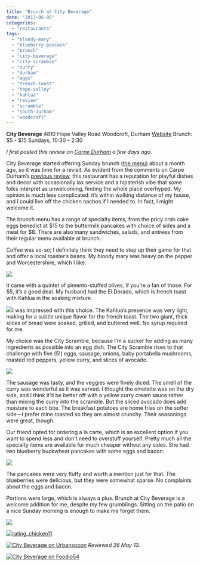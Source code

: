 ```yaml
---
title: "Brunch at City Beverage"
date: "2013-06-05"
categories:
  - "restaurants"
tags:
  - "bloody-mary"
  - "blueberry-pancack"
  - "brunch"
  - "city-beverage"
  - "city-scramble"
  - "curry"
  - "durham"
  - "eggs"
  - "french-toast"
  - "hope-valley"
  - "kahlua"
  - "review"
  - "scramble"
  - "south-durham"
  - "woodcroft"
---
```


**City Beverage** 4810 Hope Valley Road Woodcroft, Durham [Website](http://www.citybeverage-durham.com/) Brunch: $5 - $15 Sundays, 10:30 – 2:30

_I first posted this review on [Carpe Durham](http://wp.me/px7rI-66g "Carpe Durham post") a few days ago._

City Beverage started offering Sunday brunch ([the menu](http://www.citybeverage-durham.com/sunday-brunch.html)) about a month ago, so it was time for a revisit. As evident from the comments on Carpe Durham’s [previous review](http://carpedurham.com/2009/12/16/city-beverage/), this restaurant has a reputation for playful dishes and decor with occasionally lax service and a hipsterish vibe that some folks interpret as unwelcoming, finding the whole place overhyped. My opinion is much less complicated: it’s within walking distance of my house, and I could live off the chicken nachos if I needed to. In fact, I might welcome it.

The brunch menu has a range of specialty items, from the pricy crab cake eggs benedict at $15 to the buttermilk pancakes with choice of sides and a meat for $8. There are also many sandwiches, salads, and entrees from their regular menu available at brunch.

Coffee was so-so; I definitely think they need to step up their game for that and offer a local roaster’s beans. My bloody mary was heavy on the pepper and Worcestershire, which I like.

[![](http://carpedurham.com/wp-content/uploads/2013/06/City_Beverage_Brunch02.jpg)](http://carpedurham.com/2013/06/03/brunch-at-city-beverage/city_beverage_brunch02/)

It came with a quintet of pimento-stuffed olives, if you’re a fan of those. For $5, it’s a good deal. My husband had the El Dorado, which is french toast with Kahlua in the soaking mixture.

[![](http://carpedurham.com/wp-content/uploads/2013/06/City_Beverage_Brunch04.jpg)](http://carpedurham.com/2013/06/03/brunch-at-city-beverage/city_beverage_brunch04/)I was impressed with this choice. The Kahlua’s presence was very light, making for a subtle unique flavor for the french toast. The two giant, thick slices of bread were soaked, grilled, and buttered well. No syrup required for me.

My choice was the City Scramble, because I’m a sucker for adding as many ingredients as possible into an egg dish. The City Scramble rises to that challenge with five (5!) eggs, sausage, onions, baby portabella mushrooms, roasted red peppers, yellow curry, and slices of avocado.

[![](http://carpedurham.com/wp-content/uploads/2013/06/City_Beverage_Brunch05.jpg)](http://carpedurham.com/2013/06/03/brunch-at-city-beverage/city_beverage_brunch05/)

The sausage was tasty, and the veggies were finely diced. The smell of the curry was wonderful as it was served. I thought the omelette was on the dry side, and I think it’d be better off with a yellow curry cream sauce rather than mixing the curry into the scramble. But the sliced avocado does add moisture to each bite. The breakfast potatoes are home fries on the softer side—I prefer mine roasted so they are almost crunchy. Their seasonings were great, though.

Our friend opted for ordering a la carte, which is an excellent option if you want to spend less and don’t need to overstuff yourself. Pretty much all the specialty items are available for much cheaper without any sides. She had two blueberry buckwheat pancakes with some eggs and bacon.

[![](http://carpedurham.com/wp-content/uploads/2013/06/City_Beverage_Brunch03.jpg)](http://carpedurham.com/2013/06/03/brunch-at-city-beverage/city_beverage_brunch03/)

The pancakes were very fluffy and worth a mention just for that. The blueberries were delicious, but they were somewhat sparse. No complaints about the eggs and bacon.

Portions were large, which is always a plus. Brunch at City Beverage is a welcome addition for me, despite my few grumblings. Sitting on the patio on a nice Sunday morning is enough to make me forget them.

[![](http://carpedurham.com/wp-content/uploads/2013/06/City_Beverage_Brunch06.jpg)](http://carpedurham.com/2013/06/03/brunch-at-city-beverage/city_beverage_brunch06/)

[![rating_chicken11](http://s3.amazonaws.com/thegourmez-wpmedia/2009/02/rating_chicken11.gif)](http://www.thegourmez.com/2009/02/barten-guestier-private-selection-merlot-2006/rating_chicken11/)

[![City Beverage on Urbanspoon](http://www.urbanspoon.com/b/link/290568/minilink.gif)](http://www.urbanspoon.com/r/25/290568/restaurant/Hope-Valley/City-Beverage-Durham) _Reviewed 26 May 13._

[![City Beverage on Foodio54](http://foodio54.com/images/badge-1-549d8.jpg)](http://foodio54.com/restaurant/Durham-NC/549d8/City-Beverage)
